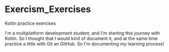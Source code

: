 # Exercism_Exercises
Kotlin practice exercises

I'm a multiplatform development student, and I'm starting this journey with Kotlin. So I thought
that I would kind of document it, and at the same time practice a little with Git an GitHub. So
I'm documenting my learning process!